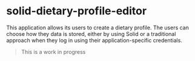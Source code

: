 # solid-dietary-profile-editor
This application allows its users to create a dietary profile. The users can choose how they data is stored, either by using Solid or a traditional approach when they log in using their application-specific credentials.

> This is a work in progress
